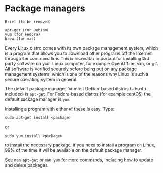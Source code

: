 # Package managers

```
Brief (to be removed)

apt-get (for Debian)
yum (for Fedora)
brew (for mac)
```
Every Linux distro comes with its own package management system, which is a program that allows you to download other programs off the Internet through the command line. This is incredibly important for installing 3rd party software on your Linux computer, for example OpenOffice, vim, or git. All software is verified securely before being put on any package management systems, which is one of the reasons why Linux is such a secure operating system in general.

The default package manager for most Debian-based distros (Ubuntu included) is `apt-get`. For Fedora-based distros (for example centOS) the default package manager is `yum`.

Installing a program with either of these is easy. Type:

```
sudo apt-get install <package>
```
or 
```
sudo yum install <package>
```
to install the necessary package. If you need to install a program on Linux, 99% of the time it will be available on the default package manager.

See `man apt-get` or `man yum` for more commands, including how to update and delete packages.
